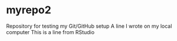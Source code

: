 # myrepo2
Repository for testing my Git/GitHub setup
A line I wrote on my local computer
This is a line from RStudio 
